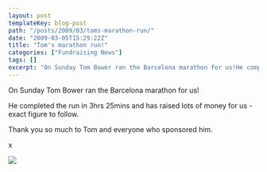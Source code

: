 ```yaml
---
layout: post
templateKey: blog-post
path: "/posts/2009/03/toms-marathon-run/"
date: "2009-03-05T15:29:22Z"
title: "Tom's marathon run!"
categories: ["Fundraising News"]
tags: []
excerpt: "On Sunday Tom Bower ran the Barcelona marathon for us!He completed the run in 3hrs 25mins and has r..."
---
```


On Sunday Tom Bower ran the Barcelona marathon for us!

He completed the run in 3hrs 25mins and has raised lots of money for us - exact figure to follow.

Thank you so much to Tom and everyone who sponsored him.

x

![](http://www.landirani.org/image_library/news/full_size/49b01a86a3242cimg0178.jpg)